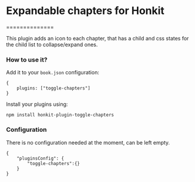 # Expandable chapters for Honkit
==============

This plugin adds an icon to each chapter, that has a child and css states for the child list to collapse/expand ones.

### How to use it?

Add it to your `book.json` configuration:

```
{
    plugins: ["toggle-chapters"]
}
```

Install your plugins using:

```
npm install honkit-plugin-toggle-chapters
```

### Configuration

There is no configuration needed at the moment, can be left empty.

```
{
	"pluginsConfig": {
		"toggle-chapters":{}
	}
}
```
